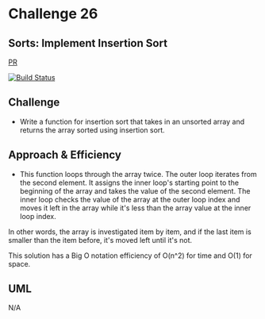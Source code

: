 # Challenge 26

## Sorts: Implement Insertion Sort
[PR](https://github.com/colosrjones-401d4/data-structures-and-algorithms/pull/15)

[![Build Status](https://travis-ci.org/colosrjones-401d4/data-structures-and-algorithms.svg?branch=master)](https://travis-ci.org/colosrjones-401d4/data-structures-and-algorithms)

## Challenge
* Write a function for insertion sort that takes in an unsorted array and returns the array sorted using insertion sort.

## Approach & Efficiency
* This function loops through the array twice. The outer loop iterates from the second element. It assigns the inner loop's starting point to the beginning of the array and takes the value of the second element. The inner loop checks the value of the array at the outer loop index and moves it left in the array while it's less than the array value at the inner loop index.

In other words, the array is investigated item by item, and if the last item is smaller than the item before, it's moved left until it's not.

This solution has a Big O notation efficiency of O(n^2) for time and O(1) for space.

## UML
N/A
